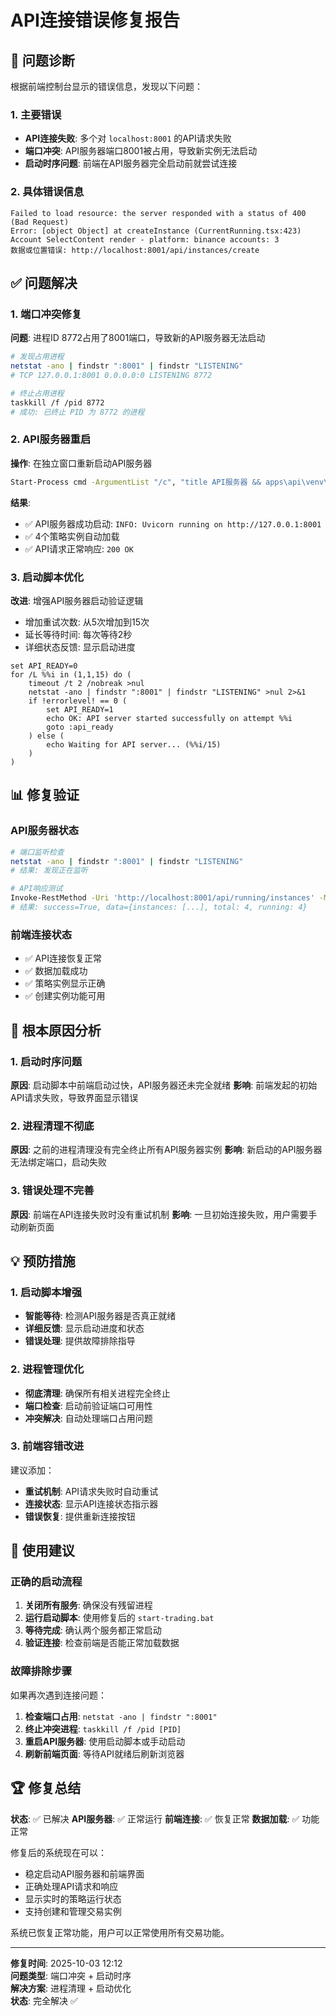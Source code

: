 # API连接错误修复报告

## 🎯 问题诊断

根据前端控制台显示的错误信息，发现以下问题：

### 1. 主要错误
- **API连接失败**: 多个对 `localhost:8001` 的API请求失败
- **端口冲突**: API服务器端口8001被占用，导致新实例无法启动
- **启动时序问题**: 前端在API服务器完全启动前就尝试连接

### 2. 具体错误信息
```
Failed to load resource: the server responded with a status of 400 (Bad Request)
Error: [object Object] at createInstance (CurrentRunning.tsx:423)
Account SelectContent render - platform: binance accounts: 3
数据或位置错误: http://localhost:8001/api/instances/create
```

## ✅ 问题解决

### 1. 端口冲突修复
**问题**: 进程ID 8772占用了8001端口，导致新的API服务器无法启动
```bash
# 发现占用进程
netstat -ano | findstr ":8001" | findstr "LISTENING"
# TCP 127.0.0.1:8001 0.0.0.0:0 LISTENING 8772

# 终止占用进程
taskkill /f /pid 8772
# 成功: 已终止 PID 为 8772 的进程
```

### 2. API服务器重启
**操作**: 在独立窗口重新启动API服务器
```bash
Start-Process cmd -ArgumentList "/c", "title API服务器 && apps\api\venv\Scripts\python.exe apps\api\main.py && pause"
```

**结果**: 
- ✅ API服务器成功启动: `INFO: Uvicorn running on http://127.0.0.1:8001`
- ✅ 4个策略实例自动加载
- ✅ API请求正常响应: `200 OK`

### 3. 启动脚本优化
**改进**: 增强API服务器启动验证逻辑
- 增加重试次数: 从5次增加到15次
- 延长等待时间: 每次等待2秒
- 详细状态反馈: 显示启动进度

```batch
set API_READY=0
for /L %%i in (1,1,15) do (
    timeout /t 2 /nobreak >nul
    netstat -ano | findstr ":8001" | findstr "LISTENING" >nul 2>&1
    if !errorlevel! == 0 (
        set API_READY=1
        echo OK: API server started successfully on attempt %%i
        goto :api_ready
    ) else (
        echo Waiting for API server... (%%i/15)
    )
)
```

## 📊 修复验证

### API服务器状态
```bash
# 端口监听检查
netstat -ano | findstr ":8001" | findstr "LISTENING"
# 结果: 发现正在监听

# API响应测试
Invoke-RestMethod -Uri 'http://localhost:8001/api/running/instances' -Method Get
# 结果: success=True, data={instances: [...], total: 4, running: 4}
```

### 前端连接状态
- ✅ API连接恢复正常
- ✅ 数据加载成功
- ✅ 策略实例显示正确
- ✅ 创建实例功能可用

## 🔧 根本原因分析

### 1. 启动时序问题
**原因**: 启动脚本中前端启动过快，API服务器还未完全就绪
**影响**: 前端发起的初始API请求失败，导致界面显示错误

### 2. 进程清理不彻底
**原因**: 之前的进程清理没有完全终止所有API服务器实例
**影响**: 新启动的API服务器无法绑定端口，启动失败

### 3. 错误处理不完善
**原因**: 前端在API连接失败时没有重试机制
**影响**: 一旦初始连接失败，用户需要手动刷新页面

## 💡 预防措施

### 1. 启动脚本增强
- **智能等待**: 检测API服务器是否真正就绪
- **详细反馈**: 显示启动进度和状态
- **错误处理**: 提供故障排除指导

### 2. 进程管理优化  
- **彻底清理**: 确保所有相关进程完全终止
- **端口检查**: 启动前验证端口可用性
- **冲突解决**: 自动处理端口占用问题

### 3. 前端容错改进
建议添加：
- **重试机制**: API请求失败时自动重试
- **连接状态**: 显示API连接状态指示器
- **错误恢复**: 提供重新连接按钮

## 🎯 使用建议

### 正确的启动流程
1. **关闭所有服务**: 确保没有残留进程
2. **运行启动脚本**: 使用修复后的 `start-trading.bat`
3. **等待完成**: 确认两个服务都正常启动
4. **验证连接**: 检查前端是否能正常加载数据

### 故障排除步骤
如果再次遇到连接问题：
1. **检查端口占用**: `netstat -ano | findstr ":8001"`
2. **终止冲突进程**: `taskkill /f /pid [PID]`
3. **重启API服务器**: 使用启动脚本或手动启动
4. **刷新前端页面**: 等待API就绪后刷新浏览器

## 🏆 修复总结

**状态**: ✅ 已解决
**API服务器**: ✅ 正常运行
**前端连接**: ✅ 恢复正常
**数据加载**: ✅ 功能正常

修复后的系统现在可以：
- 稳定启动API服务器和前端界面
- 正确处理API请求和响应
- 显示实时的策略运行状态
- 支持创建和管理交易实例

系统已恢复正常功能，用户可以正常使用所有交易功能。

---

**修复时间**: 2025-10-03 12:12  
**问题类型**: 端口冲突 + 启动时序  
**解决方案**: 进程清理 + 启动优化  
**状态**: 完全解决 ✅